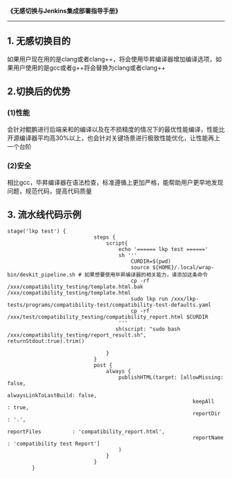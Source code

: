 **《无感切换与Jenkins集成部署指导手册》**

---

## 1. 无感切换目的

如果用户现在用的是clang或者clang++，将会使用毕昇编译器增加编译选项，如果用户使用的是gcc或者g++将会替换为clang或者clang++

## 2.切换后的优势

### (1)性能

会针对鲲鹏进行后端亲和的编译以及在不损精度的情况下的最优性能编译，性能比开源编译器平均高30%以上，也会针对关键场景进行极致性能优化，让性能再上一个台阶

### (2)安全

相比gcc，毕昇编译器在语法检查，标准遵循上更加严格，能帮助用户更早地发现问题，规范代码，提高代码质量

## 3. 流水线代码示例

```
stage('lkp test') {
                            steps {
                                script{
                                    echo '====== lkp test ======'
                                    sh '''
                                        CURDIR=$(pwd)
                                        source ${HOME}/.local/wrap-bin/devkit_pipeline.sh # 如果想要使用毕昇编译器的相关能力，请添加这条命令
                                        cp -rf /xxx/compatibility_testing/template.html.bak /xxx/compatibility_testing/template.html
                                        sudo lkp run /xxx/lkp-tests/programs/compatibility-test/compatibility-test-defaults.yaml
                                        cp -rf /xxx/test/compatibility_testing/compatibility_report.html $CURDIR
                                    '''
                                   sh(script: "sudo bash /xxx/compatibility_testing/report_result.sh", returnStdout:true).trim()

                                }
                            }
                            post {
                                always {
                                    publishHTML(target: [allowMissing: false,
                                                            alwaysLinkToLastBuild: false,
                                                            keepAll              : true,
                                                            reportDir            : '.',
                                                            reportFiles          : 'compatibility_report.html',
                                                            reportName           : 'compatibility test Report']
                                    )
                                }
                            }
        }
```
